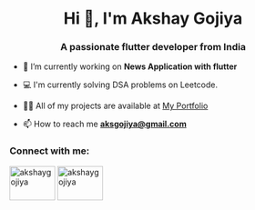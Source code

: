 <h1 align="center">Hi 👋, I'm Akshay Gojiya</h1>
<h3 align="center">A passionate flutter developer from India</h3>

- 🔭 I’m currently working on **News Application with flutter**

- 💻 I'm currently solving DSA problems on Leetcode.

- 👨‍💻 All of my projects are available at [My Portfolio](https://akshaygojiya.netlify.app/)

- 📫 How to reach me **aksgojiya@gmail.com**

<h3 align="left">Connect with me:</h3>
<p align="left">
  
<a href="https://linkedin.com/in/akshaygojiya" target="blank"><img align="center" src="https://raw.githubusercontent.com/rahuldkjain/github-profile-readme-generator/master/src/images/icons/Social/linked-in-alt.svg" alt="akshaygojiya" height="60" width="80" /></a>
<a href="https://dev.to/akshaygojiya" target="blank"><img align="center" src="https://raw.githubusercontent.com/rahuldkjain/github-profile-readme-generator/master/src/images/icons/Social/devto.svg" alt="akshaygojiya" height="60" width="80" /></a>
</p>

